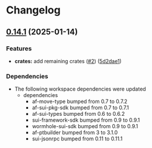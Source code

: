 # Changelog

## [0.14.1](https://github.com/AftermathFinance/aftermath-sdk-rust/compare/pyth-sui-sdk-v0.14.0...pyth-sui-sdk-v0.14.1) (2025-01-14)


### Features

* **crates:** add remaining crates ([#2](https://github.com/AftermathFinance/aftermath-sdk-rust/issues/2)) ([5d2dae1](https://github.com/AftermathFinance/aftermath-sdk-rust/commit/5d2dae1392de8ed6a5af63a0e559bd3416112b35))


### Dependencies

* The following workspace dependencies were updated
  * dependencies
    * af-move-type bumped from 0.7 to 0.7.2
    * af-sui-pkg-sdk bumped from 0.7 to 0.7.1
    * af-sui-types bumped from 0.6 to 0.6.2
    * sui-framework-sdk bumped from 0.9 to 0.9.1
    * wormhole-sui-sdk bumped from 0.9 to 0.9.1
    * af-ptbuilder bumped from 3 to 3.1.0
    * sui-jsonrpc bumped from 0.11 to 0.11.1
